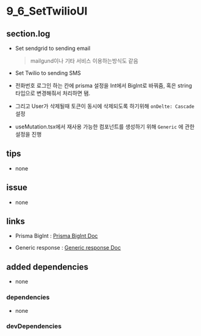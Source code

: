 # 9_6_SetTwilioUI

## section.log

- Set sendgrid to sending email

  > mailgund이나 기타 서비스 이용하는방식도 같음

- Set Twilio to sending SMS

- 전화번호 로그인 하는 칸에 prisma 설정을 Int에서 BigInt로 바꿔줌, 혹은 string 타입으로 변경해줘서 처리하면 됌.

- 그리고 User가 삭제될때 토큰이 동시에 삭제되도록 하기위해 `onDelte: Cascade` 설정

- useMutation.tsx에서 재사용 가능한 컴포넌트를 생성하기 위해 `Generic` 에 관한 설정을 진행

## tips

- none

## issue

- none

## links

- Prisma BigInt : [Prisma BigInt Doc][refer1]

[refer1]: https://developer.mozilla.org/ko/docs/Web/JavaScript/Reference/Global_Objects/BigInt

- Generic response : [Generic response Doc][refer2]

[refer2]: https://www.typescriptlang.org/ko/docs/handbook/2/generics.html

## added dependencies

- none

### dependencies

- none

### devDependencies
